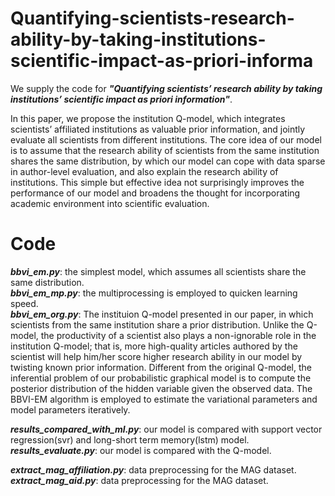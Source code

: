 # Quantifying-scientists-research-ability-by-taking-institutions-scientific-impact-as-priori-informa
We supply the code for ***"Quantifying scientists’ research ability by taking institutions’ scientific impact as priori information"***.  
  
In this paper, we propose the institution Q-model, which integrates scientists’ affiliated institutions as valuable prior information, and jointly evaluate all scientists from different institutions. The core idea of our model is to assume that the research ability of scientists from the same institution shares the same distribution, by which our model can cope with data sparse in author-level evaluation, and also explain the research ability of institutions. This simple but effective idea not surprisingly improves the performance of our model and broadens the thought for incorporating academic environment into scientific evaluation. 


# Code
***bbvi_em.py***:     the simplest model, which assumes all scientists share the same distribution.  
***bbvi_em_mp.py***:  the multiprocessing is employed to quicken learning speed.  
***bbvi_em_org.py***: The instituion Q-model presented in our paper, in which scientists from the same institution share a prior distribution. Unlike the Q-model, the productivity of a scientist also plays a non-ignorable role in the institution Q-model; that is, more high-quality articles authored by the scientist will help him/her score higher research ability in our model by twisting known prior information. Different from the original Q-model, the inferential problem of our probabilistic graphical model is to compute the posterior distribution of the hidden variable given the observed data. The BBVI-EM algorithm is employed to estimate the variational parameters and model parameters iteratively.
  
***results_compared_with_ml.py***: our model is compared with support vector regression(svr) and long-short term memory(lstm) model.  
***results_evaluate.py***: our model is compared with the Q-model. 
  
***extract_mag_affiliation.py***: data preprocessing for the MAG dataset.  
***extract_mag_aid.py***: data preprocessing for the MAG dataset.
